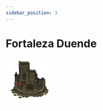 ```yaml
---
sidebar_position: 3
---
```


# Fortaleza Duende
![Fortaleza Duende](https://raw.githubusercontent.com/Orna-Brasil/Assets/main/Edificios/Goblin_Fortress.webp)